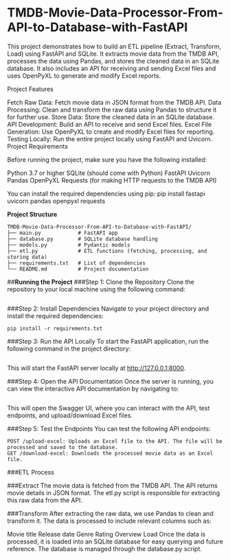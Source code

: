 # TMDB-Movie-Data-Processor-From-API-to-Database-with-FastAPI

This project demonstrates how to build an ETL pipeline (Extract, Transform, Load) using FastAPI and SQLite. It extracts movie data from the TMDB API, processes the data using Pandas, and stores the cleaned data in an SQLite database. It also includes an API for receiving and sending Excel files and uses OpenPyXL to generate and modify Excel reports.

Project Features

Fetch Raw Data: Fetch movie data in JSON format from the TMDB API.
Data Processing: Clean and transform the raw data using Pandas to structure it for further use.
Store Data: Store the cleaned data in an SQLite database.
API Development: Build an API to receive and send Excel files.
Excel File Generation: Use OpenPyXL to create and modify Excel files for reporting.
Testing Locally: Run the entire project locally using FastAPI and Uvicorn.
Project Requirements

Before running the project, make sure you have the following installed:

Python 3.7 or higher
SQLite (should come with Python)
FastAPI
Uvicorn
Pandas
OpenPyXL
Requests (for making HTTP requests to the TMDB API)

You can install the required dependencies using pip: pip install fastapi uvicorn pandas openpyxl requests

**Project Structure**
```
TMDB-Movie-Data-Processor-From-API-to-Database-with-FastAPI/
├── main.py            # FastAPI app
├── database.py        # SQLite database handling
├── models.py          # Pydantic models
├── etl.py             # ETL functions (fetching, processing, and storing data)
├── requirements.txt   # List of dependencies
└── README.md          # Project documentation
```


##**Running the Project**
###Step 1: Clone the Repository
Clone the repository to your local machine using the following command:

```git clone https://github.com/antrovibin/TMDB-Movie-Data-Processor-From-API-to-Database-with-FastAPI.git
```

###Step 2: Install Dependencies
Navigate to your project directory and install the required dependencies:

```cd TMDB-Movie-Data-Processor-From-API-to-Database-with-FastAPI
pip install -r requirements.txt
```

###Step 3: Run the API Locally
To start the FastAPI application, run the following command in the project directory:

```uvicorn main:app --reload
```
This will start the FastAPI server locally at http://127.0.0.1:8000.

###Step 4: Open the API Documentation
Once the server is running, you can view the interactive API documentation by navigating to:

```http://127.0.0.1:8000/docs
```
This will open the Swagger UI, where you can interact with the API, test endpoints, and upload/download Excel files.

###Step 5: Test the Endpoints
You can test the following API endpoints:

```GET /movies: Fetches a list of movies stored in the SQLite database.
POST /upload-excel: Uploads an Excel file to the API. The file will be processed and saved to the database.
GET /download-excel: Downloads the processed movie data as an Excel file.
```


###ETL Process

###Extract
The movie data is fetched from the TMDB API. The API returns movie details in JSON format. The etl.py script is responsible for extracting this raw data from the API.

###Transform
After extracting the raw data, we use Pandas to clean and transform it. The data is processed to include relevant columns such as:

Movie title
Release date
Genre
Rating
Overview
Load
Once the data is processed, it is loaded into an SQLite database for easy querying and future reference. The database is managed through the database.py script.
